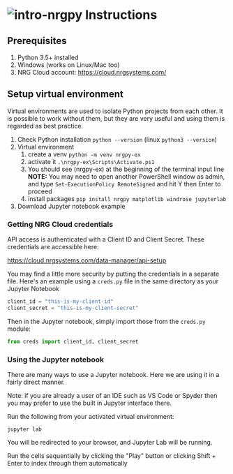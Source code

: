 # ![intro-nrgpy](https://www.gravatar.com/avatar/6282094b092c756acc9f7552b164edfe?s=24) Instructions

## Prerequisites

1. Python 3.5+ installed
1. Windows (works on Linux/Mac too)
1. NRG Cloud account: https://cloud.nrgsystems.com/


## Setup virtual environment

Virtual environments are used to isolate Python projects from each 
other. It is possible to work without them, but they are very useful 
and using them is regarded as best practice. 

1. Check Python installation
`python --version` (linux `python3 --version`)
1. Virtual environment 
    1. create a venv
    `python -m venv nrgpy-ex`
    1. activate it
    `.\nrgpy-ex\Scripts\Activate.ps1`
    1. You should see (nrgpy-ex) at the beginning of the terminal input 
    line
    **NOTE:** You may need to open another PowerShell window as admin, and 
    type `Set-ExecutionPolicy RemoteSigned` and hit Y then Enter to proceed
    1. install packages
    `pip install nrgpy matplotlib windrose jupyterlab`
1. Download Jupyter notebook example

### Getting NRG Cloud credentials

API access is authenticated with a Client ID and Client Secret. These 
credentials are accessible here:

https://cloud.nrgsystems.com/data-manager/api-setup

You may find a little more security by putting the credentials in a 
separate file. Here's an example using a `creds.py` file in the same 
directory as your Jupyter Notebook

```python
client_id = "this-is-my-client-id"
client_secret = "this-is-my-client-secret"
```

Then in the Jupyter notebook, simply import those from the `creds.py` module:

```python
from creds import client_id, client_secret
```

### Using the Jupyter notebook

There are many ways to use a Jupyter notebook. Here we are using it 
in a fairly direct manner.

Note: if you are already a user of an IDE such as VS Code or Spyder then 
you may prefer to use the built in Jupyter interface there.

Run the following from your activated virtual environment:

`jupyter lab`

You will be redirected to your browser, and Jupyter Lab will be running.

Run the cells sequentially by clicking the "Play" button or clicking 
Shift + Enter to index through them automatically
